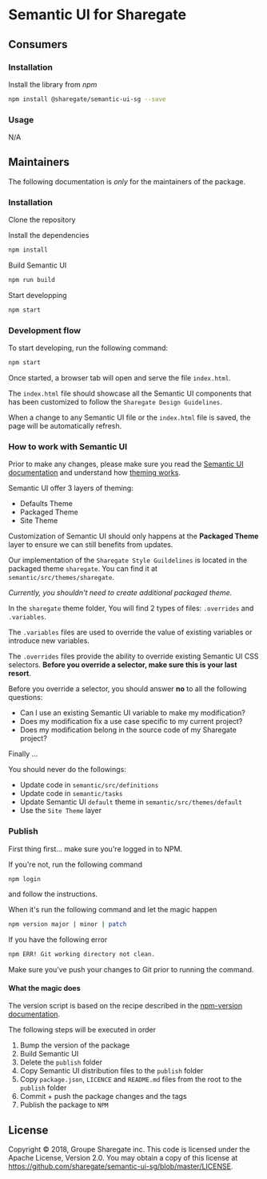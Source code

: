 # Semantic UI for Sharegate

## Consumers

### Installation

Install the library from *npm*

```bash
npm install @sharegate/semantic-ui-sg --save
```

### Usage

N/A

## Maintainers

The following documentation is _only_ for the maintainers of the package.

### Installation

Clone the repository

Install the dependencies

```bash
npm install
```

Build Semantic UI

```bash
npm run build
```

Start developping

```bash
npm start
```

### Development flow

To start developing, run the following command:

```bash
npm start
```

Once started, a browser tab will open and serve the file `index.html`.

The `index.html` file should showcase all the Semantic UI components that has been customized to follow the `Sharegate Design Guidelines`.

When a change to any Semantic UI file or the `index.html` file is saved, the page will be automatically refresh.

### How to work with Semantic UI 

Prior to make any changes, please make sure you read the [Semantic UI documentation](https://semantic-ui.com/) and understand how [theming works](https://semantic-ui.com/usage/theming.html).

Semantic UI offer 3 layers of theming:
- Defaults Theme
- Packaged Theme
- Site Theme

Customization of Semantic UI should only happens at the **Packaged Theme** layer to ensure we can still benefits from updates.

Our implementation of the `Sharegate Style Guildelines` is located in the packaged theme `sharegate`. You can find it at `semantic/src/themes/sharegate`.

_Currently, you shouldn't need to create additional packaged theme._

In the `sharegate` theme folder, You will find 2 types of files: `.overrides` and `.variables`.

The `.variables` files are used to override the value of existing variables or introduce new variables.

The `.overrides` files provide the ability to override existing Semantic UI CSS selectors. **Before you override a selector, make sure this is your last resort**.

Before you override a selector, you should answer **no** to all the following questions:
- Can I use an existing Semantic UI variable to make my modification?
- Does my modification fix a use case specific to my current project? 
- Does my modification belong in the source code of my Sharegate project?

Finally ...

You should never do the followings:
- Update code in `semantic/src/definitions`
- Update code in `semantic/tasks`
- Update Semantic UI `default` theme in `semantic/src/themes/default`
- Use the `Site Theme` layer

### Publish

First thing first... make sure you're logged in to NPM.

If you're not, run the following command

```bash
npm login
```

and follow the instructions.

When it's run the following command and let the magic happen

```bash
npm version major | minor | patch
```

If you have the following error

```bash
npm ERR! Git working directory not clean.
```

Make sure you've push your changes to Git prior to running the command.

#### What the magic does

The version script is based on the recipe described in the [npm-version documentation](https://docs.npmjs.com/cli/version).

The following steps will be executed in order

1. Bump the version of the package
2. Build Semantic UI
3. Delete the `publish` folder
4. Copy Semantic UI distribution files to the `publish` folder
5. Copy `package.json`, `LICENCE` and `README.md` files from the root to the `publish` folder
6. Commit + push the package changes and the tags
7. Publish the package to `NPM`

## License

Copyright © 2018, Groupe Sharegate inc. This code is licensed under the Apache License, Version 2.0. You may obtain a copy of this license at https://github.com/sharegate/semantic-ui-sg/blob/master/LICENSE.